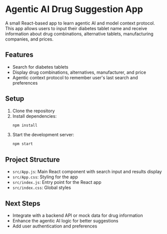 # Agentic AI Drug Suggestion App

A small React-based app to learn agentic AI and model context protocol. This app allows users to input their diabetes tablet name and receive information about drug combinations, alternative tablets, manufacturing companies, and prices.

## Features

- Search for diabetes tablets
- Display drug combinations, alternatives, manufacturer, and price
- Agentic context protocol to remember user's last search and preferences

## Setup

1. Clone the repository
2. Install dependencies:
   ```bash
   npm install
   ```
3. Start the development server:
   ```bash
   npm start
   ```

## Project Structure

- `src/App.js`: Main React component with search input and results display
- `src/App.css`: Styling for the app
- `src/index.js`: Entry point for the React app
- `src/index.css`: Global styles

## Next Steps

- Integrate with a backend API or mock data for drug information
- Enhance the agentic AI logic for better suggestions
- Add user authentication and preferences
